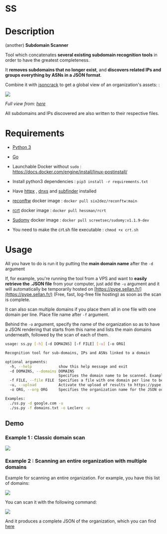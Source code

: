 # SS

# Description

(another) **Subdomain Scanner**

Tool which concatenates **several existing subdomain recognition tools** in order to have the greatest completeness.

It **removes subdomains that no longer exist**, and **discovers related IPs and groups everything by ASNs in a JSON format**.

Combine it with [jsoncrack](https://github.com/AykutSarac/jsoncrack.com) to get a global view of an organization's assets: :

![](https://cdn.discordapp.com/attachments/890363963483758644/1182079679633559572/image.png?ex=6583647d&is=6570ef7d&hm=7a5e1bad0f8042993cef26b9cc2440ffa48e0b5a7db7a566bd8d0f60ae564cc3&)

*Full view from: [here](https://cdn.discordapp.com/attachments/846346170971848724/1175393559147450369/jsoncrack.com1.png)*

All subdomains and IPs discovered are also written to their respective files.

# Requirements

- [Python 3](https://www.python.org/download/releases/3.0/)

- [Go](https://go.dev/doc/install)

- Launchable Docker without `sudo` : https://docs.docker.com/engine/install/linux-postinstall/

- Install python3 dependencies : `pip3 install -r requirements.txt`

- Have [httpx](https://github.com/projectdiscovery/httpx#installation-instructions) , [dnxs](https://github.com/projectdiscovery/dnsx#installation-instructions) and [subfinder](https://github.com/projectdiscovery/subfinder#installation) installed 

- [reconftw](https://github.com/six2dez/reconftw) docker image : `docker pull six2dez/reconftw:main`

- [rcrt](https://github.com/hessman/rcrt) docker image : `docker pull hessman/rcrt`

- [Sudomy](https://github.com/screetsec/Sudomy) docker image : `docker pull screetsec/sudomy:v1.1.9-dev`

- You need to make the crt.sh file executable : `chmod +x crt.sh`

# Usage

All you have to do is run it by putting the **main domain name** after the `-d` argument 

If, for example, you're running the tool from a VPS and want to **easily retrieve the .JSON file** from your computer, just add the `-u` argument and it will automatically be temporarily hosted on [https://pype.sellan.fr/](https://pype.sellan.fr/) (Free, fast, log-free file hosting) as soon as the scan is complete.

It can also scan multiple domains if you place them all in one file with one domain per line. Place file name after `-f` argument.

Behind the `-o` argument, specify the name of the organization so as to have a JSON rendering that starts from this name and lists the main domains underneath, followed by the scan of each of them.

```bash
usage: ss.py [-h] [-d DOMAINS] [-f FILE] [-u] [-o ORG]

Recognition tool for sub-domains, IPs and ASNs linked to a domain

optional arguments:
  -h, --help            show this help message and exit
  -d DOMAINS, --domains DOMAINS
                        Specifies the domain name to be scanned. Example: -d google.com
  -f FILE, --file FILE  Specifies a file with one domain per line to be scanned. Example: -f domains.txt
  -u, --upload          Activate the upload of results to https://pype.sellan.fr
  -o ORG, --org ORG     Specifies the organization name for the JSON output. Example: -o Leclerc

Examples:
  ./ss.py -d google.com -u
  ./ss.py -f domains.txt -o Leclerc -u
```

## Demo

### Example 1 : Classic domain scan
![](https://cdn.discordapp.com/attachments/890363963483758644/1182080572827390023/image.png)

### Example 2 : Scanning an entire organization with multiple domains

Example for scanning an entire organization. For example, you have this list of domains: 

![](https://cdn.discordapp.com/attachments/890363963483758644/1184499530901766164/carbon.png)

You can scan it with the following command: 

![](https://cdn.discordapp.com/attachments/890363963483758644/1184512003813937192/carbon1.png)

And it produces a complete JSON of the organization, which you can find [here](https://cdn.discordapp.com/attachments/890363963483758644/1184512425819639959/Norauto.json)
